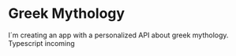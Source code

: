# Greek Mythology

I´m creating an app with a personalized API about greek mythology.
Typescript incoming